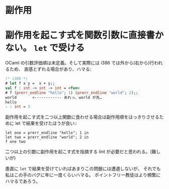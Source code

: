 副作用
====================================================================

副作用を起こす式を関数引数に直接書かない。 `let` で受ける
====================================================================

OCaml の引数評価順は未定義。そして実際には i386 では外から(右から)行われるため、
直感とずれる場合があり、ハマる:

```ocaml
(* i386 *)
# let f x y =  x + y;;
val f : int -> int -> int = <fun>
# f (prerr_endline "hello"; 1) (prerr_endline "world"; 2);;
world       <------------ あれっ、world が先…
hello
- : int = 3
```

副作用を起こす式を二つ以上関数に食わせる場合は副作用順をはっきりさせるために let で結果を受けたほうが良い::

```
let one = prerr_endline "hello"; 1 in
let two = prerr_endline "world"; 2 in
f one two
```

二つ以上の引数に副作用を起こす式を指摘する lint が必要だと思われる。(難しいが)

愚直に `let` で結果を受けていればあまりこの問題には遭遇しないが、
それでも私はこの手のバグに年に一度くらいハマる。
ポイントフリー教徒はより頻繁にハマるであろう。
